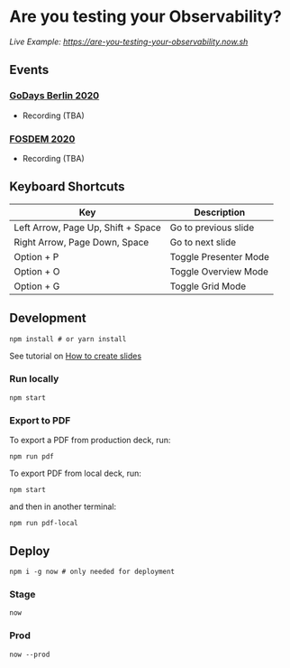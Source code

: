 # Are you testing your Observability?

_Live Example: https://are-you-testing-your-observability.now.sh_

## Events

### [GoDays Berlin 2020](https://www.godays.io/conferenceday1)
  * Recording (TBA)
  
### [FOSDEM 2020](https://fosdem.org/2020/schedule/event/testing_observability/)
  * Recording (TBA)

## Keyboard Shortcuts

| Key         | Description                                  |
| ----------- | -------------------------------------------- |
| Left Arrow, Page Up, Shift + Space  | Go to previous slide |
| Right Arrow, Page Down, Space | Go to next slide     |
| Option + P  | Toggle Presenter Mode     |
| Option + O  | Toggle Overview Mode       |
| Option + G  | Toggle Grid Mode |

## Development

```console
npm install # or yarn install
```

See tutorial on [How to create slides](https://github.com/pomber/code-surfer#how-to-use-code-surfer)

### Run locally

```console
npm start
```

### Export to PDF

To export a PDF from production deck, run:

```console
npm run pdf
```

To export PDF from local deck, run:

```console
npm start
```

and then in another terminal:

```console
npm run pdf-local
```

## Deploy

```console
npm i -g now # only needed for deployment
```

### Stage

```console
now
```

### Prod

```console
now --prod
```
